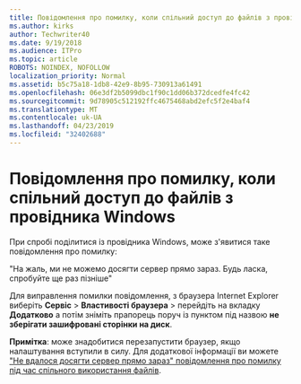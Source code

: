 ```yaml
---
title: Повідомлення про помилку, коли спільний доступ до файлів з провідника Windows
ms.author: kirks
author: Techwriter40
ms.date: 9/19/2018
ms.audience: ITPro
ms.topic: article
ROBOTS: NOINDEX, NOFOLLOW
localization_priority: Normal
ms.assetid: b5c75a18-1db8-42e9-8b95-730913a61491
ms.openlocfilehash: 06e3df2b5099dbc1f90c1dd06b372dcedfe4fc42
ms.sourcegitcommit: 9d78905c512192ffc4675468abd2efc5f2e4baf4
ms.translationtype: MT
ms.contentlocale: uk-UA
ms.lasthandoff: 04/23/2019
ms.locfileid: "32402688"
---
```

# <a name="error-message-when-sharing-files-from-windows-explorer"></a>Повідомлення про помилку, коли спільний доступ до файлів з провідника Windows

При спробі поділитися із провідника Windows, може з'явитися таке повідомлення про помилку:
  
"На жаль, ми не можемо досягти сервер прямо зараз. Будь ласка, спробуйте ще раз пізніше"
  
Для виправлення помилки повідомлення, з браузера Internet Explorer виберіть **Сервіс** \> **Властивості браузера** \> перейдіть на вкладку **Додатково** а потім зніміть прапорець поруч із пунктом під назвою **не зберігати зашифровані сторінки на диск**. 
  
 **Примітка**: може знадобитися перезапустити браузер, якщо налаштування вступили в силу. Для додаткової інформації ви можете ["Не вдалося досягти сервер прямо зараз" повідомлення про помилку під час спільного використання файлів](https://go.microsoft.com/fwlink/?linkid=2022914).
  

